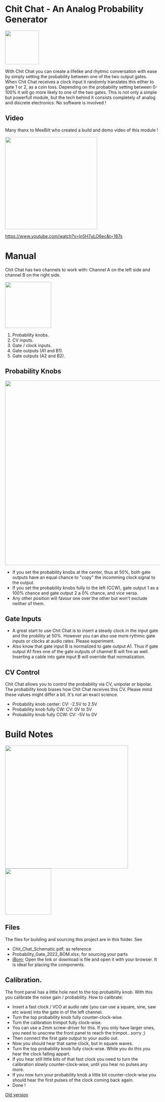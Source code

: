 # Chit Chat - An Analog Probability Generator

<img src="https://raw.githubusercontent.com/PierreIsCoding/sdiy/main/Chit_Chat/images/Chit_Chat_Front_Panel.png" width="110" />

With Chit Chat you can create a lifelike and rhytmic conversation with ease by simply setting the probability between one of the two output gates.
When Chit Chat receives a clock input it randomly translates this either to gate 1 or 2, as a coin toss. Depending on the probability setting between 0-100% it will go more likely to one of the two gates. This is not only a simple but powerfull module, but the tech behind it consists completely of analog and discrete electronics. No software is involved !

## Video

Many thanx to MeeBilt who created a build and demo video of this module ! 

<a href="https://www.youtube.com/watch?v=In5H7uLO6ec&t=187s"><img src="https://img.youtube.com/vi/In5H7uLO6ec/sddefault.jpg" width="300" /></a>

https://www.youtube.com/watch?v=In5H7uLO6ec&t=187s


# Manual
Chit Chat has two channels to work with: Channel A on the left side and channel B on the right side.

<img src="https://raw.githubusercontent.com/PierreIsCoding/sdiy/main/Chit_Chat/images/Chit_Chat_Numbers.png" width="150" />

1. Probability knobs.
2. CV inputs.
3. Gate / clock inputs.
4. Gate outputs (A1 and B1).
4. Gate outputs (A2 and B2).

## Probability Knobs
<img src="https://raw.githubusercontent.com/PierreIsCoding/sdiy/main/Chit_Chat/images/Explainations.png" width="600" />
<br>

* If you set the probability knobs at the center, thus at 50%, both gate outputs have an equal chance to "copy" the incomming clock signal to the output.
* If you set the probability knobs fully to the left (CCW), gate output 1 as a 100% chance and gate output 2 a 0% chance, and vice versa.
* Any other position will favour one over the other but won't exclude neither of them.

## Gate Inputs
* A great start to use Chit Chat is to insert a steady clock in the input gate and the probility at 50%. However you can also use more rythmic gate inputs or clocks at audio rates. Please experiment.
* Also know that gate input B is normalized to gate output A1. Thus if gate output A1 fires one of the gate outputs of channel B will fire as well. Inserting a cable into gate input B will override that normalization.

## CV Control
Chit Chat allows you to control the probability via CV, unipolar or bipolar. The probability knob biases how Chit Chat receives this CV. Please mind these values might differ a bit. It's not an exact science.

* Probability knob center: CV: -2.5V to 2.5V
* Probability knob fully CW: CV: 0V to 5V
* Probability knob fully CCW: CV: -5V to 0V

# Build Notes

<img src="https://raw.githubusercontent.com/PierreIsCoding/sdiy/main/Chit_Chat/images/front.jpg" width="400" />   <img src="https://raw.githubusercontent.com/PierreIsCoding/sdiy/main/Chit_Chat/images/parts.jpg" width="150" />

## Files
The files for building and sourcing this project are in this folder. See
- Chit_Chat_Schematic.pdf; as reference
- Probability_Gate_2022_BOM.xlsx; for sourcing your parts
- [iBom](https://htmlpreview.github.io/?https://github.com/PierreIsCoding/sdiy/blob/main/Chit_Chat/ibom.html); Open the link or download is file and open it with your browser. It is ideal for placing the components.

## Calibration.
The front panel has a little hole next to the top probability knob. With this you calibrate the noise gain / probability. How to calibrate:
- Insert a fast clock / VCO at audio rate (you can use a square, sine, saw etc wave) into the gate in of the left channel.
- Turn the top probability knob fully counter-clock-wise.
- Turn the calibration trimpot fully clock-wise.
- You can use a 2mm screw-driver for this. If you only have larger ones, you need to unscrew the front panel to reach the trimpot...sorry ;)
- Then connect the first gate output to your audio out.
- Now you should hear that same clock, but in square waves.
- Turn the top probability knob fully clock-wise. While you do this you hear the clock falling appart.
- If you hear still little bits of that fast clock you need to turn the calibration slowly counter-clock-wise, until you hear no pulses any more.
- If you now turn your probability knob a little bit counter-clock-wise you should hear the first pulses of the clock coming back again.
- Done !


[Old version](https://github.com/PierreIsCoding/sdiy/tree/main/Probability_Gate)
